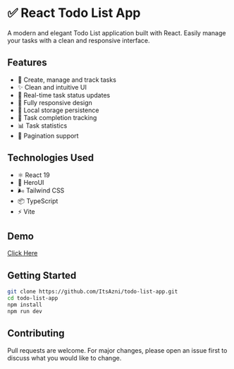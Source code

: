 # ✅ React Todo List App

A modern and elegant Todo List application built with React. Easily manage your tasks with a clean and responsive interface.

## Features

- 📝 Create, manage and track tasks
- ✨ Clean and intuitive UI
- 🔄 Real-time task status updates
- 📱 Fully responsive design
- 💾 Local storage persistence
- 🎯 Task completion tracking
- 📊 Task statistics
- 📄 Pagination support

## Technologies Used

- ⚛️ React 19
- 🎨 HeroUI
- 🌬️ Tailwind CSS
- 📦 TypeScript
- ⚡ Vite

## Demo

[Click Here](https://todo-list-app-eight-gamma.vercel.app/)

## Getting Started

```bash
git clone https://github.com/ItsAzni/todo-list-app.git
cd todo-list-app
npm install
npm run dev
```

## Contributing

Pull requests are welcome. For major changes, please open an issue first to discuss what you would like to change.
